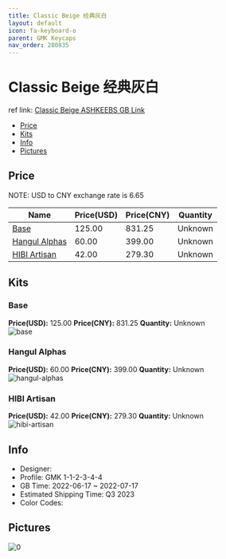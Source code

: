 ```yaml
---
title: Classic Beige 经典灰白
layout: default
icon: fa-keyboard-o
parent: GMK Keycaps
nav_order: 280835
---
```


# Classic Beige 经典灰白

ref link: [Classic Beige ASHKEEBS GB Link](https://www.ashkeebs.com/product/gmk-classic-beige-keycaps/)

* [Price](#price)
* [Kits](#kits)
* [Info](#info)
* [Pictures](#pictures)

## Price

NOTE: USD to CNY exchange rate is 6.65

| Name          | Price(USD)   |  Price(CNY) | Quantity |
| ------------- | ------------ |  ---------- | -------- |
|[Base](#base)|125.00|831.25|Unknown|
|[Hangul Alphas](#hangul-alphas)|60.00|399.00|Unknown|
|[HIBI Artisan](#hibi-artisan)|42.00|279.30|Unknown|


## Kits
### Base  
**Price(USD):** 125.00	**Price(CNY):** 831.25	**Quantity:** Unknown  
<img src="{{ 'assets/images/gmk-keycaps/Classic-Beige/kits_pics/base.jpg' | relative_url }}" alt="base" class="image featured">

### Hangul Alphas  
**Price(USD):** 60.00	**Price(CNY):** 399.00	**Quantity:** Unknown  
<img src="{{ 'assets/images/gmk-keycaps/Classic-Beige/kits_pics/hangul-alphas.jpg' | relative_url }}" alt="hangul-alphas" class="image featured">

### HIBI Artisan  
**Price(USD):** 42.00	**Price(CNY):** 279.30	**Quantity:** Unknown  
<img src="{{ 'assets/images/gmk-keycaps/Classic-Beige/kits_pics/hibi-artisan.jpg' | relative_url }}" alt="hibi-artisan" class="image featured">

## Info
* Designer:   
* Profile: GMK 1-1-2-3-4-4  
* GB Time: 2022-06-17 ~ 2022-07-17  
* Estimated Shipping Time: Q3 2023  
* Color Codes:  


## Pictures  
<img src="{{ 'assets/images/gmk-keycaps/Classic-Beige/rendering_pics/0.jpg' | relative_url }}" alt="0" class="image featured">
